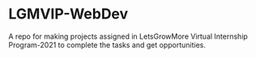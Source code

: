 # LGMVIP-WebDev
A repo for making projects assigned in LetsGrowMore Virtual Internship Program-2021 to complete the tasks and get opportunities.

